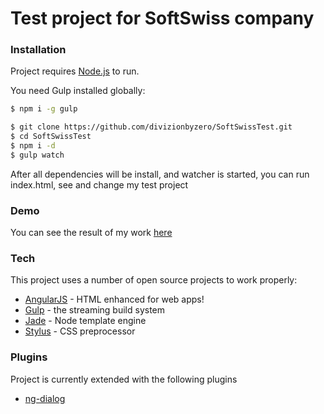 # Test project for SoftSwiss company

### Installation

Project requires [Node.js](https://nodejs.org/) to run.

You need Gulp installed globally:

```sh
$ npm i -g gulp
```

```sh
$ git clone https://github.com/divizionbyzero/SoftSwissTest.git
$ cd SoftSwissTest
$ npm i -d
$ gulp watch
```

After all dependencies will be install, and watcher is started, you can run index.html, see and change my test project

### Demo
You can see the result of my work [here](https://s3-us-west-2.amazonaws.com/alena.kernazhytskaya/soft-swiss-test/index.html)

### Tech

This project uses a number of open source projects to work properly:

* [AngularJS](https://angularjs.org/) - HTML enhanced for web apps!
* [Gulp](http://gulpjs.com/) - the streaming build system
* [Jade](http://jade-lang.com/) - Node template engine
* [Stylus](http://stylus-lang.com/) - CSS preprocessor


### Plugins

Project is currently extended with the following plugins

* [ng-dialog](https://github.com/likeastore/ngDialog)